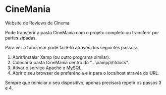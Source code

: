 # CineMania
Website de Reviews de Cinema

Pode transferir a pasta CineMania com o projeto completo ou transferir por partes zipadas.

Para ver a funcionar pode fazê-lo através dos seguintes passos:
1. Abrir/Instalar Xamp (ou outro programa similar).
2. Colocar a pasta CineMania dentro do "...\xampp\htdocs".
3. Ativar o serviço Apache e MySQL.
4. Abrir o seu browser de preferência e ir para o localhost através do URL.

Sempre que reiniciar o seu dispositivo, apenas precisará repetir os passos 3 e 4.
